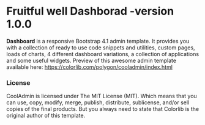 Fruitful well Dashborad -version 1.0.0
================================================

**Dashboard** is a responsive Bootstrap 4.1 admin template. It provides you with
a collection of ready to use code snippets and utilities, custom pages, loads of
charts, 4 different dashboard variations, a collection of applications and some
useful widgets. Preview of this awesome admin template available here:
https://colorlib.com/polygon/cooladmin/index.html


### License

CoolAdmin is licensed under The MIT License (MIT). Which means that you can use,
copy, modify, merge, publish, distribute, sublicense, and/or sell copies of the
final products. But you always need to state that Colorlib is the original
author of this template.
